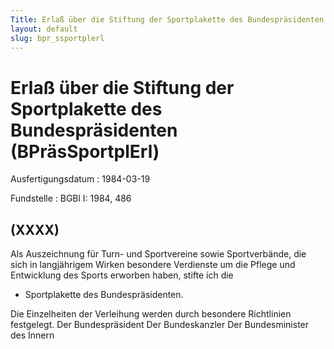 ```yaml
---
Title: Erlaß über die Stiftung der Sportplakette des Bundespräsidenten
layout: default
slug: bpr_ssportplerl
---
```


# Erlaß über die Stiftung der Sportplakette des Bundespräsidenten (BPräsSportplErl)

Ausfertigungsdatum
:   1984-03-19

Fundstelle
:   BGBl I: 1984, 486



## (XXXX)

Als Auszeichnung für Turn- und Sportvereine sowie Sportverbände, die
sich in langjährigem Wirken besondere Verdienste um die Pflege und
Entwicklung des Sports erworben haben, stifte ich die

*   Sportplakette des Bundespräsidenten.



Die Einzelheiten der Verleihung werden durch besondere Richtlinien
festgelegt.
Der Bundespräsident
Der Bundeskanzler
Der Bundesminister des Innern

